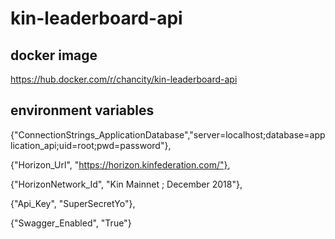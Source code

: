 # kin-leaderboard-api

## docker image
https://hub.docker.com/r/chancity/kin-leaderboard-api

## environment variables
{"ConnectionStrings_ApplicationDatabase","server=localhost;database=application_api;uid=root;pwd=password"},

{"Horizon_Url", "https://horizon.kinfederation.com/"},

{"HorizonNetwork_Id", "Kin Mainnet ; December 2018"},

{"Api_Key", "SuperSecretYo"},

{"Swagger_Enabled", "True"}
